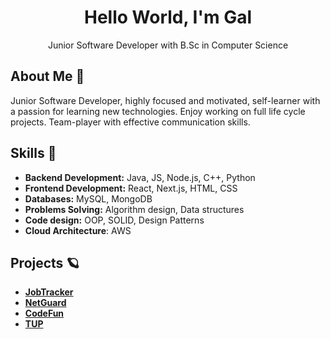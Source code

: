 
<div align="center"> 
  <h1>Hello World, I'm Gal</h1>
  Junior Software Developer with B.Sc in Computer Science
</div>

  ## About Me 🌟
  Junior Software Developer, highly focused and motivated, self-learner with a passion for learning new 
  technologies. Enjoy working on full life cycle projects.
  Team-player with effective communication skills.



  ## Skills 🚀
  - **Backend Development:** Java, JS, Node.js, C++, Python
  - **Frontend Development:** React, Next.js, HTML, CSS
  - **Databases:** MySQL, MongoDB
  - **Problems Solving:** Algorithm design, Data structures
  - **Code design:** OOP, SOLID, Design Patterns
  - **Cloud Architecture**: AWS


   ## Projects 🪐
  - [**JobTracker**](https://github.com/GalMiles/JobTracker)
  - [**NetGuard**](https://github.com/GalMiles/NetGuard)
  - [**CodeFun**](https://github.com/GalMiles/CodeFun) 
  - [**TUP**](https://github.com/GalMiles/TUP)




  

